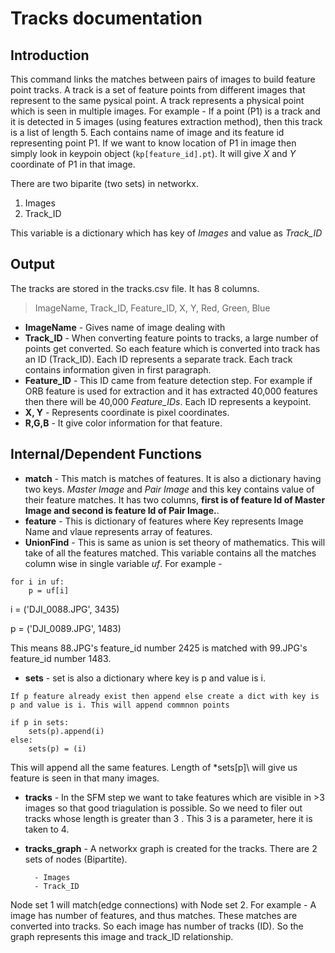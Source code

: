# Tracks documentation

## Introduction
This command links the matches between pairs of images to build feature point tracks. A track is a set of feature points from different images that represent to the same pysical point.  A track represents a physical point which is seen in multiple images. For example - If a point (P1) is a track and it is detected in 5 images (using features extraction method), then this track is a list of length 5. Each contains name of image and its feature id representing point P1. If we want to know location of P1 in image then simply look in keypoin object (`kp[feature_id].pt`). It will give *X* and *Y* coordinate of P1 in that image.

There are two biparite (two sets) in networkx. 
1. Images
2. Track_ID

This variable is a dictionary which has key of *Images* and value as *Track_ID*

## Output
The tracks are stored in the tracks.csv file. It has 8 columns.
> ImageName, Track_ID, Feature_ID, X, Y, Red, Green, Blue

* **ImageName** - Gives name of image dealing with
* **Track_ID** - When converting feature points to tracks, a large number of points get converted. So each feature which is converted into track has an ID (Track_ID). Each ID represents a separate track. Each track contains information given in first paragraph.
* **Feature_ID** - This ID came from feature detection step. For example if ORB feature is used for extraction and it has extracted 40,000 features then there will be 40,000 *Feature_IDs*. Each ID represents a keypoint.
* **X, Y** - Represents coordinate is pixel coordinates.
* **R,G,B** - It give color information for that feature.

## Internal/Dependent Functions
* **match**  - This match is matches of features. It is also a dictionary having two keys. *Master Image* and *Pair Image* and this key contains value of their feature matches. It has two columns, **first is of feature Id of Master Image and second is feature Id of Pair Image.**. 
* **feature** - This is dictionary of features where Key represents Image Name and vlaue represents array of features.
* **UnionFind** - This is same as union is set theory of mathematics. This will take of all the features matched. This variable contains all the matches column wise in single variable *uf*. For example - 

```
for i in uf:
	p = uf[i]
```
i = ('DJI_0088.JPG', 3435)

p = ('DJI_0089.JPG', 1483)

This means 88.JPG's feature_id number 2425 is matched with 99.JPG's feature_id number 1483.

* **sets** -  set is also a dictionary where key is p and value is i. 

```
If p feature already exist then append else create a dict with key is p and value is i. This will append commnon points

if p in sets: 
	sets(p).append(i)
else:
	sets(p) = (i)
```

This will append all the same features. Length of *sets\[p]\ will give us feature is seen in that many images.

* **tracks** - In the SFM step we want to take features which are visible in >3 images so that good triagulation is possible. So we need to filer out tracks whose length is greater than 3 . This 3 is a parameter, here it is taken to 4.

* **tracks_graph** - A networkx graph is created for the tracks. There are 2 sets of nodes (Bipartite). 

		- Images
		- Track_ID

Node set 1 will match(edge connections) with Node set 2. For example - A image has number of features, and thus matches. These matches are converted into tracks. So each image has number of tracks (ID). So the graph represents this image and track_ID relationship. 
